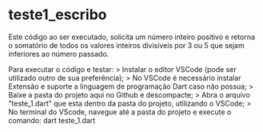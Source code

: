 # teste1_escribo
 
 Este código ao ser executado, solicita um número inteiro positivo e retorna o somatório de todos os valores inteiros divisíveis por 3 ou 5 que sejam inferiores ao número passado.

 Para executar o código e testar:
    > Instalar o editor VSCode (pode ser utilizado outro de sua preferência);
    > No VSCode é necessário instalar Extensão e suporte a linguagem de programação Dart caso não possua;
    > Baixe a pasta do projeto aqui no Github e descompacte;
    > Abra o arquivo "teste_1.dart" que esta dentro da pasta do projeto, utilizando o VSCode;
    > No terminal do VScode, navegue até a pasta do projeto e execute o comando:  dart teste_1.dart
    
